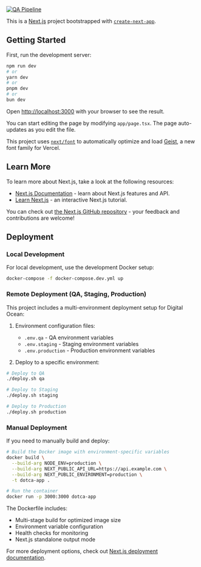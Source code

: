 [![QA Pipeline](https://github.com/bxmty/dotca/actions/workflows/qa-deploy.yml/badge.svg?branch=qa)](https://github.com/bxmty/dotca/actions/workflows/qa-deploy.yml)

This is a [Next.js](https://nextjs.org) project bootstrapped with [`create-next-app`](https://nextjs.org/docs/app/api-reference/cli/create-next-app).

## Getting Started

First, run the development server:

```bash
npm run dev
# or
yarn dev
# or
pnpm dev
# or
bun dev
```

Open [http://localhost:3000](http://localhost:3000) with your browser to see the result.

You can start editing the page by modifying `app/page.tsx`. The page auto-updates as you edit the file.

This project uses [`next/font`](https://nextjs.org/docs/app/building-your-application/optimizing/fonts) to automatically optimize and load [Geist](https://vercel.com/font), a new font family for Vercel.

## Learn More

To learn more about Next.js, take a look at the following resources:

- [Next.js Documentation](https://nextjs.org/docs) - learn about Next.js features and API.
- [Learn Next.js](https://nextjs.org/learn) - an interactive Next.js tutorial.

You can check out [the Next.js GitHub repository](https://github.com/vercel/next.js) - your feedback and contributions are welcome!

## Deployment

### Local Development

For local development, use the development Docker setup:

```bash
docker-compose -f docker-compose.dev.yml up
```

### Remote Deployment (QA, Staging, Production)

This project includes a multi-environment deployment setup for Digital Ocean:

1. Environment configuration files:
   - `.env.qa` - QA environment variables
   - `.env.staging` - Staging environment variables
   - `.env.production` - Production environment variables

2. Deploy to a specific environment:

```bash
# Deploy to QA
./deploy.sh qa

# Deploy to Staging
./deploy.sh staging

# Deploy to Production
./deploy.sh production
```

### Manual Deployment

If you need to manually build and deploy:

```bash
# Build the Docker image with environment-specific variables
docker build \
  --build-arg NODE_ENV=production \
  --build-arg NEXT_PUBLIC_API_URL=https://api.example.com \
  --build-arg NEXT_PUBLIC_ENVIRONMENT=production \
  -t dotca-app .

# Run the container
docker run -p 3000:3000 dotca-app
```

The Dockerfile includes:
- Multi-stage build for optimized image size
- Environment variable configuration
- Health checks for monitoring
- Next.js standalone output mode

For more deployment options, check out [Next.js deployment documentation](https://nextjs.org/docs/app/building-your-application/deploying).
